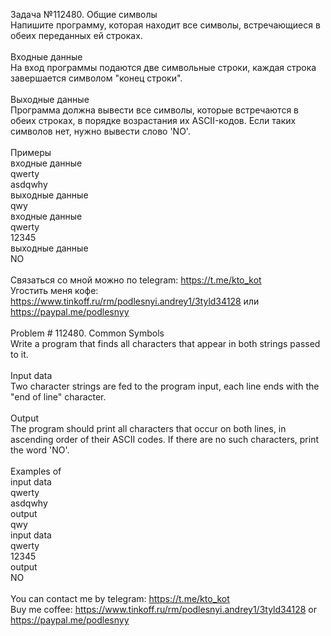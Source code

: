 Задача №112480. Общие символы<br />Напишите программу, которая находит все символы, встречающиеся в обеих переданных ей строках.<br /><br />Входные данные<br />На вход программы подаются две символьные строки, каждая строка завершается символом "конец строки".<br /><br />Выходные данные<br />Программа должна вывести все символы, которые встречаются в обеих строках, в порядке возрастания их ASCII-кодов. Если таких символов нет, нужно вывести слово 'NO'.<br /><br />Примеры<br />входные данные<br />qwerty<br />asdqwhy<br />выходные данные<br />qwy<br />входные данные<br />qwerty<br />12345<br />выходные данные<br />NO<br /><br />Связаться со мной можно по telegram: https://t.me/kto_kot<br />Угостить меня кофе: https://www.tinkoff.ru/rm/podlesnyi.andrey1/3tyld34128 или https://paypal.me/podlesnyy<br /><br />Problem # 112480. Common Symbols<br />Write a program that finds all characters that appear in both strings passed to it.<br /><br />Input data<br />Two character strings are fed to the program input, each line ends with the "end of line" character.<br /><br />Output<br />The program should print all characters that occur on both lines, in ascending order of their ASCII codes. If there are no such characters, print the word 'NO'.<br /><br />Examples of<br />input data<br />qwerty<br />asdqwhy<br />output<br />qwy<br />input data<br />qwerty<br />12345<br />output<br />NO<br /><br /> You can contact me by telegram: https://t.me/kto_kot <br /> Buy me coffee: https://www.tinkoff.ru/rm/podlesnyi.andrey1/3tyld34128 or https://paypal.me/podlesnyy